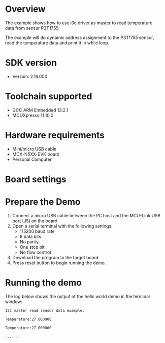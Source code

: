 Overview
========
The example shows how to use i3c driver as master to read temperature data from sensor P3T1755.

The example will do dynamic address assignment to the P3T1755 sensor, read the temperature data
and print it in while loop.

SDK version
===========
- Version: 2.16.000

Toolchain supported
===================
- GCC ARM Embedded  13.2.1
- MCUXpresso  11.10.0

Hardware requirements
=====================
- Mini/micro USB cable
- MCX-N5XX-EVK board
- Personal Computer

Board settings
==============

Prepare the Demo
================
1.  Connect a micro USB cable between the PC host and the MCU-Link USB port (J5) on the board
2.  Open a serial terminal with the following settings:
    - 115200 baud rate
    - 8 data bits
    - No parity
    - One stop bit
    - No flow control
3.  Download the program to the target board.
4.  Press reset button to begin running the demo.

Running the demo
================
The log below shows the output of the hello world demo in the terminal window:
~~~~~~~~~~~~~~~~~~~~~~~~~~~~~~~~~~~
I3C master read sensor data example.

Temperature:27.000000

Temperature:27.000000

......

~~~~~~~~~~~~~~~~~~~~~~~~~~~~~~~~~~~
